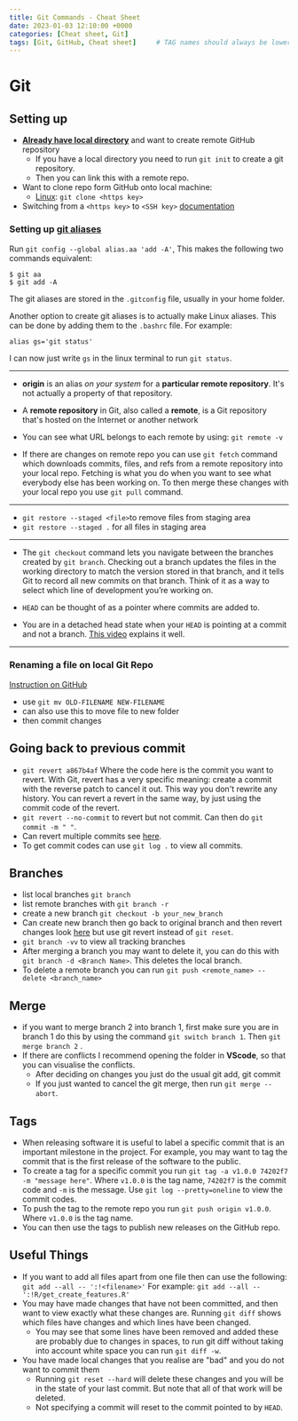 ```yaml
---
title: Git Commands - Cheat Sheet
date: 2023-01-03 12:10:00 +0000
categories: [Cheat sheet, Git]
tags: [Git, GitHub, Cheat sheet]     # TAG names should always be lowercase
---
```


# Git


## Setting up
- [**Already have local directory**](https://kbroman.org/github_tutorial/pages/init.html) and want to create remote GitHub repository
	- If you have a local directory you need to run `git init` to create a git repository.
	- Then you can link this with a remote repo.
- Want to clone repo form GitHub onto local machine:
	- [Linux](https://m.youtube.com/watch?v=4u6qzxj37h4&list=LL&index=4): `git clone <https key>`
- Switching from a `<https key>` to `<SSH key>` [documentation](https://docs.github.com/en/get-started/getting-started-with-git/managing-remote-repositories#switching-remote-urls-from-https-to-ssh)

### Setting up [git aliases](https://git-scm.com/book/en/v2/Git-Basics-Git-Aliases)

Run `git config --global alias.aa 'add -A'`, This makes the following two commands equivalent:

```terminal
$ git aa
$ git add -A
```

The git aliases are stored in the `.gitconfig` file, usually in your home folder.

Another option to create git aliases is to actually make Linux aliases. This can be done by adding them to the `.bashrc` file. For example:

```shell
alias gs='git status'
```

 I can now just write `gs` in the linux terminal to run `git status`.

***
- **origin** is an alias  _on your system_ for a **particular remote repository**. It's not actually a property of that repository.
- A **remote repository** in Git, also called a **remote**, is a Git repository that's hosted on the Internet or another network
- You can see what URL belongs to each remote by using: `git remote -v`



- If there are changes on remote repo you can use `git fetch` command which downloads commits, files, and refs from a remote repository into your local repo. Fetching is what you do when you want to see what everybody else has been working on.
To then merge these changes with your local repo you use `git pull` command.

***
- `git restore --staged <file>`to remove files from staging area
- `git restore --staged .` for all files in staging area

***
- The `git checkout` command lets you navigate between the branches created by `git branch`. Checking out a branch updates the files in the working directory to match the version stored in that branch, and it tells Git to record all new commits on that branch. Think of it as a way to select which line of development you’re working on.

- `HEAD` can be thought of as a pointer where commits are added to.

- You are in a detached head state when your `HEAD` is pointing at a commit and not a branch. [This video](https://www.youtube.com/watch?v=GN36mrrM12k) explains it well.
***
### Renaming a file on local Git Repo
[Instruction on GitHub](https://docs.github.com/en/repositories/working-with-files/managing-files/renaming-a-file#renaming-a-file-using-the-command-line)
- use `git mv OLD-FILENAME NEW-FILENAME`
- can also use this to move file to new folder
- then commit changes



## Going back to previous commit
- `git revert a867b4af` Where the code here is the commit you want to revert.
With Git, revert has a very specific meaning: create a commit with the reverse patch to cancel it out. This way you don't rewrite any history.
You can revert a revert in the same way, by just using the commit code of the revert.
- `git revert --no-commit` to revert but not commit. Can then do `git commit -m " "`.
- Can revert multiple commits see [here](https://stackoverflow.com/questions/1463340/how-can-i-revert-multiple-git-commits/1470452#1470452).
- To get commit codes can use `git log .` to view all commits.

## Branches
- list local branches `git branch`
- list remote branches with `git branch -r`
-  create a new branch `git checkout -b your_new_branch`
- Can create new branch then go back to original branch and then revert changes look [here](https://stackoverflow.com/questions/2816715/branch-from-a-previous-commit-using-git/31783383#31783383) but use git revert instead of `git reset`.
- `git branch -vv` to view all tracking branches
- After merging a branch you may want to delete it, you can do this with  `git branch -d <Branch Name>`. This deletes the local branch.
- To delete a remote branch you can run `git push <remote_name> --delete <branch_name>`

## Merge
- if you want to merge branch 2 into branch 1, first make sure you are in branch 1 do this by using the command `git switch branch 1`. Then `git merge branch 2` .
- If there are conflicts I recommend opening the folder in **VScode**, so that you can visualise the conflicts.
	- After deciding on changes you just do the usual git add, git commit
	- If you just wanted to cancel the git merge, then run `git merge --abort`.

## Tags 

- When releasing software it is useful to label a specific commit that is an important milestone in the project. For example, you may want to tag the commit that is the first release of the software to the public. 
- To create a tag for a specific commit you run `git tag -a v1.0.0 74202f7 -m "message here"`. Where `v1.0.0` is the tag name, `74202f7` is the commit code and `-m` is the message. Use `git log --pretty=oneline` to view the commit codes.
- To push the tag to the remote repo you run `git push origin v1.0.0`. Where `v1.0.0` is the tag name.
- You can then use the tags to publish new releases on the GitHub repo.

## Useful Things
- If you want to add all files apart from one file then can use the following: `git add --all -- ':!<filename>'` For example: `git add --all -- ':!R/get_create_features.R'`
- You may have made changes that have not been committed, and then want to view exactly what these changes are. Running `git diff` shows which files have changes and which lines have been changed.
	- You may see that some lines have been removed and added these are probably due to changes in spaces, to run git diff without taking into account white space you can run `git diff -w`.
- You have made local changes that you realise are "bad" and you do not want to commit them
  - Running `git reset --hard` will delete these changes and you will be in the state of your last commit. But note that all of that work will be deleted.
  - Not specifying a commit will reset to the commit pointed to by `HEAD`.